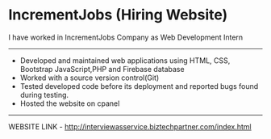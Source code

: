# IncrementJobs (Hiring Website)
I have worked in IncrementJobs Company as Web Development Intern

***************************************

- Developed and maintained web applications using HTML, CSS, Bootstrap JavaScript,PHP and Firebase database
- Worked with a source version control(Git)
- Tested developed code before its deployment and reported bugs found during testing.
- Hosted the website on cpanel

***************************************

WEBSITE LINK - http://interviewasservice.biztechpartner.com/index.html




